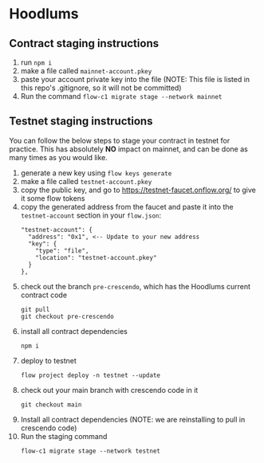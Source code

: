 # Hoodlums

## Contract staging instructions

1. run `npm i`
1. make a file called `mainnet-account.pkey`
1. paste your account private key into the file (NOTE: This file is listed in this repo's .gitignore, so it will not be committed)
1. Run the command `flow-c1 migrate stage --network mainnet`

## Testnet staging instructions

You can follow the below steps to stage your contract in testnet for practice. This has absolutely **NO** impact on mainnet,
and can be done as many times as you would like.

1. generate a new key using `flow keys generate`
1. make a file called `testnet-account.pkey`
1. copy the public key, and go to https://testnet-faucet.onflow.org/ to give it some flow tokens
1. copy the generated address from the faucet and paste it into the `testnet-account` section in your `flow.json`:
    ```
    "testnet-account": {
      "address": "0x1", <-- Update to your new address
      "key": {
        "type": "file",
        "location": "testnet-account.pkey"
      }
    },
    ```
1. check out the branch `pre-crescendo`, which has the Hoodlums current contract code
    ```
    git pull
    git checkout pre-crescendo
    ```
1. install all contract dependencies
    ```
    npm i
    ```
1. deploy to testnet
    ```
    flow project deploy -n testnet --update
    ```
1. check out your main branch with crescendo code in it
    ```
    git checkout main
    ```
1. Install all contract dependencies (NOTE: we are reinstalling to pull in crescendo code)
1. Run the staging command
    ```
    flow-c1 migrate stage --network testnet
    ```